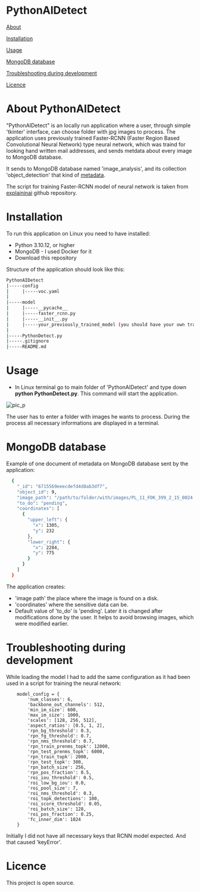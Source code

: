 # PythonAIDetect

[About](#about-data-anonymizer)

[Installation](#installation)

[Usage](#usage)

[MongoDB database](#mongodb-database)

[Troubleshooting during development](#troubleshooting-during-development)

[Licence](#licence)


# About PythonAIDetect

"PythonAIDetect" is an locally run application where a user, through simple 'tkinter' interface, can choose folder with jpg images to process. The application uses previously trained Faster-RCNN (Faster Region Based Convolutional Neural Network) type neural network, which was traind for looking hand written mail addresses, and sends metdata about every image to MongoDB database. 

It sends to MongoDB database named 'image_analysis', and its collection 'object_detection' that kind of [metadata](#mongodb-database).

The script for training Faster-RCNN model of neural network is taken from [explaininai](https://github.com/explainingai-code/FasterRCNN-PyTorch?tab=readme-ov-file) github repository.

# Installation

To run this application on Linux you need to have installed:
- Python 3.10.12, or higher
- MongoDB - I used Docker for it
- Download this repository

Structure of the application should look like this:
```bash
PythonAIDetect
|-----config
|     |-----voc.yaml
|
|-----model
|     |-----__pycache__
|     |-----faster_rcnn.py
|     |-----__init__.py
|     |-----your_previously_trained_model (you should have your own trained model here; file with .pth extension)
|
|-----PythonDetect.py
|-----.gitignore
|-----README.md
```


# Usage 

- In Linux terminal go to main folder of 'PythonAIDetect' and type down **python PythonDetect.py**. This command will start the application.

![pic_p](https://github.com/user-attachments/assets/e5dd26ff-ae5e-4b79-88f5-fd4ac76c28d1)

The user has to enter a folder with images he wants to process. During the process all necessary informations are displayed in a terminal.

# MongoDB database

Example of one document of metadata on MongoDB database sent by the application:
```bash
  {
    "_id": "6715569eeecdefd4d8ab3df7",
    "object_id": 9,
    "image_path": "/path/to/folder/with/images/PL_11_FOK_399_2_15_0024.jpg",
    "to_do": "pending",
    "coordinates": [
      {
        "upper_left": {
          "x": 1305,
          "y": 232
        },
        "lower_right": {
          "x": 2284,
          "y": 775
        }
      }
    ]
  }
```

The application creates: 
- 'image path' the place where the image is found on a disk.
- 'coordinates' where the sensitive data can be. 
- Default value of 'to_do' is 'pending'. Later it is changed after modifications done by the user. It helps to avoid browsing images, which were modified earlier.


# Troubleshooting during development
While loading the model I had to add the same configuration as it had been used in a script for training the neural network: 
```
    model_config = {
        'num_classes': 6,
        'backbone_out_channels': 512,
        'min_im_size': 600,
        'max_im_size': 1000,
        'scales': [128, 256, 512],
        'aspect_ratios': [0.5, 1, 2],
        'rpn_bg_threshold': 0.3,
        'rpn_fg_threshold': 0.7,
        'rpn_nms_threshold': 0.7,
        'rpn_train_prenms_topk': 12000,
        'rpn_test_prenms_topk': 6000,
        'rpn_train_topk': 2000,
        'rpn_test_topk': 300,
        'rpn_batch_size': 256,
        'rpn_pos_fraction': 0.5,
        'roi_iou_threshold': 0.5,
        'roi_low_bg_iou': 0.0,
        'roi_pool_size': 7,
        'roi_nms_threshold': 0.3,
        'roi_topk_detections': 100,
        'roi_score_threshold': 0.05,
        'roi_batch_size': 128,
        'roi_pos_fraction': 0.25,
        'fc_inner_dim': 1024
    }
```
Initially I did not have all necessary keys that RCNN model expected. And that caused 'keyError'.

# Licence
This project is open source.

